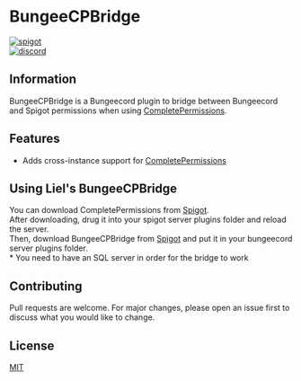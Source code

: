 # BungeeCPBridge

[<img alt="spigot" src="https://lielamar.com/plugins/github_spigot.png" size=1.5>](https://www.spigotmc.org/resources/bungeecompletepermissionsbridge.79922/)
<br>
[<img alt="discord" src="https://lielamar.com/plugins/github_discord.png" size=1.5>](https://discord.gg/NzgBrqR)

## Information

BungeeCPBridge is a Bungeecord plugin to bridge between Bungeecord and Spigot permissions when using [CompletePermissions](https://www.spigotmc.org/resources/completepermissions.73008/).

## Features
* Adds cross-instance support for [CompletePermissions](https://www.spigotmc.org/resources/completepermissions.73008/)

## Using Liel's BungeeCPBridge
You can download CompletePermissions from [Spigot](https://www.spigotmc.org/resources/completepermissions.73008/).
<br>After downloading, drug it into your spigot server plugins folder and reload the server.
<br>Then, download BungeeCPBridge from [Spigot](https://www.spigotmc.org/resources/bungeecompletepermissionsbridge.79922/) and put it in your bungeecord server plugins folder.
<br>* You need to have an SQL server in order for the bridge to work

## Contributing
Pull requests are welcome. For major changes, please open an issue first to discuss what you would like to change.

## License
[MIT](https://choosealicense.com/licenses/mit/)
